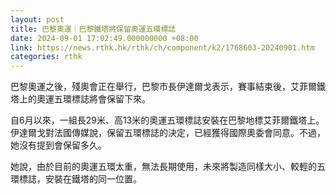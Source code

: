 ```yaml
---
layout: post
title: 巴黎奧運｜巴黎鐵塔將保留奧運五環標誌
date: 2024-09-01 17:02:49.000000000 +08:00
link: https://news.rthk.hk/rthk/ch/component/k2/1768603-20240901.htm
categories: rthk
---
```


巴黎奧運之後，殘奧會正在舉行，巴黎市長伊達爾戈表示，賽事結束後，艾菲爾鐵塔上的奧運五環標誌將會保留下來。

自6月以來，一組長29米、高13米的奧運五環標誌安裝在巴黎地標艾菲爾鐵塔上。伊達爾戈對法國傳媒說，保留五環標誌的決定，已經獲得國際奧委會同意。不過，她沒有提到會保留多久。

她說，由於目前的奧運五環太重，無法長期使用，未來將製造同樣大小、較輕的五環標誌，安裝在鐵塔的同一位置。
